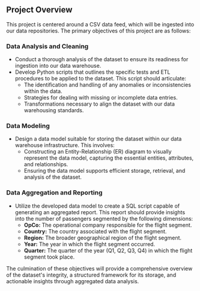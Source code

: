 ## Project Overview

This project is centered around a CSV data feed, which will be ingested into our data repositories. The primary objectives of this project are as follows:

### Data Analysis and Cleaning
- Conduct a thorough analysis of the dataset to ensure its readiness for ingestion into our data warehouse. 
- Develop Python scripts that outlines the specific tests and ETL procedures to be applied to the dataset. This script should articulate:
  - The identification and handling of any anomalies or inconsistencies within the data.
  - Strategies for dealing with missing or incomplete data entries.
  - Transformations necessary to align the dataset with our data warehousing standards.

### Data Modeling
- Design a data model suitable for storing the dataset within our data warehouse infrastructure. This involves:
  - Constructing an Entity-Relationship (ER) diagram to visually represent the data model, capturing the essential entities, attributes, and relationships.
  - Ensuring the data model supports efficient storage, retrieval, and analysis of the dataset.

### Data Aggregation and Reporting
- Utilize the developed data model to create a SQL script capable of generating an aggregated report. This report should provide insights into the number of passengers segmented by the following dimensions:
  - **OpCo:** The operational company responsible for the flight segment.
  - **Country:** The country associated with the flight segment.
  - **Region:** The broader geographical region of the flight segment.
  - **Year:** The year in which the flight segment occurred.
  - **Quarter:** The quarter of the year (Q1, Q2, Q3, Q4) in which the flight segment took place.

The culmination of these objectives will provide a comprehensive overview of the dataset's integrity, a structured framework for its storage, and actionable insights through aggregated data analysis.